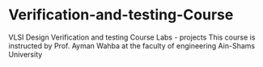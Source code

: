# Verification-and-testing-Course
VLSI Design Verification and testing Course Labs - projects
This course is instructed by Prof. Ayman Wahba at the faculty of engineering Ain-Shams University
